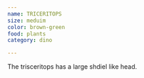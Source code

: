 ```yaml
---
name: TRICERITOPS
size: meduim
color: brown-green
food: plants
category: dino

---
```

The trisceritops has a large shdiel like head.